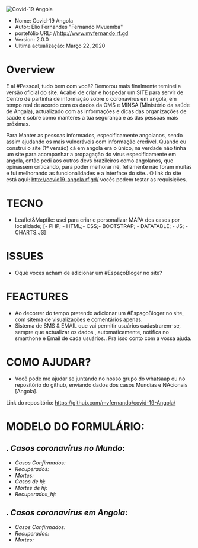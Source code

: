 
![Covid-19 Angola](https://drive.google.com/file/d/1gBs71G7mR_FNuaXmxgT640fy1s6_cEOq/view?usp=sharing)


- Nome: Covid-19 Angola
- Autor: Elio Fernandes "Fernando Mvuemba"
- portefólio URL: //http://www.mvfernando.rf.gd
- Version: 2.0.0
- Ultima actualização: Março 22, 2020

# Overview
E aí #Pessoal, tudo bem com você? Demorou mais finalmente teminei a versão oficial do site. 
Acabei de criar e hospedar um SITE para servir de Centro de partinha de informação sobre o coronavírus em angola, em tempo real de acordo com os dados da OMS e MINSA (Ministério da saúde de Angala), actualizado com as informações e dicas das organizações de saúde e sobre como manteres a tua segurança e as das pessoas mais próximas.

Para Manter as pessoas informados, especificamente angolanos, sendo assim ajudando os mais vulneráveis com informação credível.
Quando eu construi o site (1ª versão) cá em angola era o único, na verdade não tinha um site para acompanhar a propagação do vírus especificamente em angola, então pedi aos outros devs brazileiros como angolanos, que opinassem críticando, para poder melhorar né, felizmente não foram muitas e fui melhorando as funcionalidades e a interface do site..
O link do site está aqui: http://covid19-angola.rf.gd/ vocês podem testar as requisições. 

# TECNO
- Leaflet&Maptile: usei para criar e personalizar MAPA dos casos por localidade;
[- PHP; - HTML;- CSS;- BOOTSTRAP; - DATATABLE; - JS; -  CHARTS.JS]

# ISSUES
- Oquê voces acham de adicionar um #EspaçoBloger no site?

# FEACTURES
- Ao decorrer do tempo pretendo adicionar um #EspaçoBloger no site, com sitema de visualizações e comentários apenas.
- Sistema de SMS & EMAIL que vai permitir usuários cadastrarem-se, sempre que actualizar os dados , automaticamente, notifica no smarthone e Email de cada usuários.. Pra isso conto com a vossa ajuda.

# COMO AJUDAR?
- Você pode me ajudar se juntando no nosso grupo do whatsaap ou no repositório do github, enviando dados dos casos Mundias e NAcionais [Angola].

Link do repositório: https://github.com/mvfernando/covid-19-Angola/

# MODELO DO FORMULÁRIO:
. *Casos coronavírus no Mundo*:
--------------------------------------- 
- *Casos Confirmados:*  
- *Recuperados:* 
- *Mortes:*
- *Casos de hj*:
- *Mortes de hj*:
- *Recuperados_hj:* 

. *Casos coronavírus em Angola*:
--------------------------------------- 
- *Casos Confirmados:* 
- *Recuperados:* 
- *Mortes:*
 
